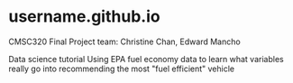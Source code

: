 # username.github.io
CMSC320 Final Project
team: Christine Chan, Edward Mancho

Data science tutorial
Using EPA fuel economy data to learn what variables really go into recommending the most "fuel efficient" vehicle






